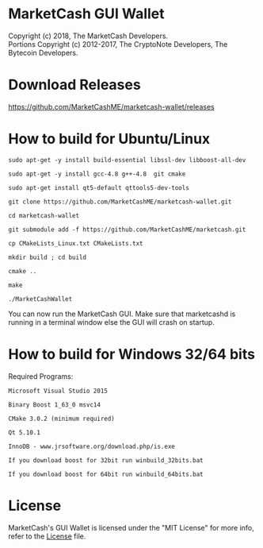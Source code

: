 # MarketCash GUI Wallet

Copyright (c) 2018, The MarketCash Developers.   
Portions Copyright (c) 2012-2017, The CryptoNote Developers, The Bytecoin Developers.

# Download Releases
https://github.com/MarketCashME/marketcash-wallet/releases


# How to build for Ubuntu/Linux

```sudo apt-get -y install build-essential libssl-dev libboost-all-dev```

```sudo apt-get -y install gcc-4.8 g++-4.8  git cmake```

```sudo apt-get install qt5-default qttools5-dev-tools```


```git clone https://github.com/MarketCashME/marketcash-wallet.git```

```cd marketcash-wallet```

```git submodule add -f https://github.com/MarketCashME/marketcash.git```

```cp CMakeLists_Linux.txt CMakeLists.txt```

```mkdir build ; cd build```

```cmake ..```

```make```

```./MarketCashWallet```

You can now run the MarketCash GUI. Make sure that marketcashd is running in a terminal window else the GUI will crash on startup.

# How to build for Windows 32/64 bits

Required Programs:

```Microsoft Visual Studio 2015```

```Binary Boost 1_63_0 msvc14```

```CMake 3.0.2 (minimum required)```

```Qt 5.10.1```

```InnoDB - www.jrsoftware.org/download.php/is.exe```

```If you download boost for 32bit run winbuild_32bits.bat```

```If you download boost for 64bit run winbuild_64bits.bat```



# License

MarketCash's GUI Wallet is licensed under the "MIT License" for more info, refer to the [License](LICENSE) file.
